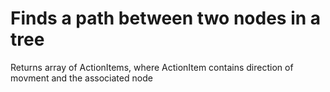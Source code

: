 # Finds a path between two nodes in a tree

Returns array of ActionItems, where ActionItem contains direction of movment and the associated node
